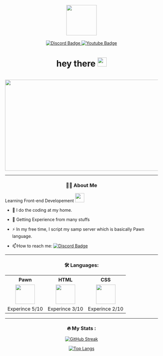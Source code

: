 <div id="header" align="center">
  <img src="https://cdn.discordapp.com/attachments/1036661975180124170/1048537715857174548/rag_symbol.png" width="100"/>
</div>

<br>

<div id="badges" align="center">
  <a href="(https://discordapp.com/users/638079978789011466)" target="-blank">
    <img src="https://img.shields.io/badge/Discord-7289da?logo=Discord&logoColor=white&style=for-the-badge" alt="Discord Badge"/>
  </a>
  <a href="https://www.youtube.com/@ragnarok2056" target="-blank">
    <img src="https://img.shields.io/badge/YouTube-red?style=for-the-badge&logo=youtube&logoColor=white" alt="Youtube Badge"/>
  </a>
</div>

<div id="viewer-count" align="center">
  <img src="https://komarev.com/ghpvc/?username=XavRagnarok&style=plastic&color=red" alt=""/>
<h1>
  hey there
  <img src="https://media.giphy.com/media/hvRJCLFzcasrR4ia7z/giphy.gif" width="30px"/>
</h1>
</div>
<br>
  
<div align="center">
  <img src="https://media.giphy.com/media/cNfIqjpCY1zqfaLmd8/giphy.gif" width="600" height="300"/>


  ---

  ### :man_technologist: About Me
</div>

Learning Front-end Developement <img src="https://media.giphy.com/media/WUlplcMpOCEmTGBtBW/giphy.gif" width="30">

- :telescope: I do the coding at my home.

- :seedling: Getting Experience from many stuffs

- :zap: In my free time, I script my samp server which is basically Pawn language.

- :mailbox:How to reach me: [![Discord Badge](https://img.shields.io/badge/Discord-7289da?logo=Discord&logoColor=white&)](https://discordapp.com/users/638079978789011466)

<div align="center">
  
  ---

  ### :hammer_and_wrench: Languages:

  <table>
    <tr>
      <th>Pawn</th>
      <th>HTML</th>
      <th>CSS</th>
    </tr>
    <tr>
      <td><center><img height="64em" src="https://img.icons8.com/emoji/512/chess-pawn.png"/></center></td>
      <td><center><img height="64em" src="https://img.icons8.com/color/512/html-5.png"/></td>
      <td><center><img height="64em" src="https://img.icons8.com/color/2x/css3.png"/></center></td>
    </tr>
    <tr>
      <td>Experince 5/10</td>
      <td>Experince 3/10</td>
      <td>Experince 2/10</td>
    </tr>
  </table>

  ---

  ### :fire: My Stats :

  [![GitHub Streak](http://github-readme-streak-stats.herokuapp.com?user=XavRagnarok&theme=highcontrast&hide_border=true&date_format=j%20M%5B%20Y%5D)](https://git.io/streak-stats)

  [![Top Langs](https://github-readme-stats.vercel.app/api/top-langs/?username=XavRagnarok&layout=compact&theme=vision-friendly-dark)](https://github.com/anuraghazra/github-readme-stats)
  
</div>
<!---
XavRagnarok/XavRagnarok is a ✨ special ✨ repository because its `README.md` (this file) appears on your GitHub profile.
You can click the Preview link to take a look at your changes.
--->
